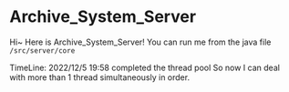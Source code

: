 # Archive_System_Server
Hi~ Here is Archive_System_Server!
You can run me from the java file `/src/server/core`

TimeLine:
2022/12/5 19:58 completed the thread pool So now I can deal with more than 1 thread simultaneously in order.
